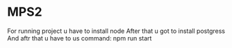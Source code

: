 # MPS2
For running project u have to install node
After that u got to install postgress
And aftr that u have to us command: npm run start
